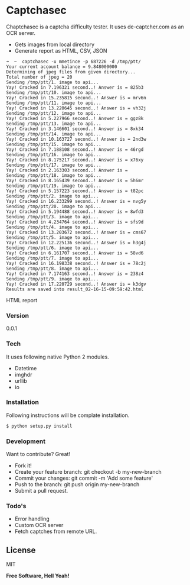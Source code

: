 # Captchasec

Chaptchasec is a captcha difficulty tester. It uses de-captcher.com as an OCR server. 

  - Gets images from local directory
  - Generate report as HTML, CSV, JSON

```
➜  ~  captchasec -u mmetince -p 687226 -d /tmp/ptt/
Your current account balance = 9.848000000
Determining of jpeg files from given directory...
Total number of jpeg = 20
Sending /tmp/ptt/1. image to api...
Yay! Cracked in 7.196321 second..! Answer is = 825b3
Sending /tmp/ptt/10. image to api...
Yay! Cracked in 15.235815 second..! Answer is = mrv6n
Sending /tmp/ptt/11. image to api...
Yay! Cracked in 13.220645 second..! Answer is = vh32j
Sending /tmp/ptt/12. image to api...
Yay! Cracked in 5.227966 second..! Answer is = ggz8k
Sending /tmp/ptt/13. image to api...
Yay! Cracked in 3.146601 second..! Answer is = 8xk34
Sending /tmp/ptt/14. image to api...
Yay! Cracked in 10.163727 second..! Answer is = 2nd3w
Sending /tmp/ptt/15. image to api...
Yay! Cracked in 7.188108 second..! Answer is = 46rgd
Sending /tmp/ptt/16. image to api...
Yay! Cracked in 8.175217 second..! Answer is = x76xy
Sending /tmp/ptt/17. image to api...
Yay! Cracked in 2.163303 second..! Answer is = 
Sending /tmp/ptt/18. image to api...
Yay! Cracked in 8.165439 second..! Answer is = 5h6mr
Sending /tmp/ptt/19. image to api...
Yay! Cracked in 5.157223 second..! Answer is = t82pc
Sending /tmp/ptt/2. image to api...
Yay! Cracked in 16.233299 second..! Answer is = nvg5y
Sending /tmp/ptt/20. image to api...
Yay! Cracked in 5.194488 second..! Answer is = 8wfd3
Sending /tmp/ptt/3. image to api...
Yay! Cracked in 4.234764 second..! Answer is = sfs9d
Sending /tmp/ptt/4. image to api...
Yay! Cracked in 13.203672 second..! Answer is = cms67
Sending /tmp/ptt/5. image to api...
Yay! Cracked in 12.225136 second..! Answer is = h3g4j
Sending /tmp/ptt/6. image to api...
Yay! Cracked in 6.161707 second..! Answer is = 58vd6
Sending /tmp/ptt/7. image to api...
Yay! Cracked in 16.198338 second..! Answer is = 78c2j
Sending /tmp/ptt/8. image to api...
Yay! Cracked in 7.174163 second..! Answer is = 238z4
Sending /tmp/ptt/9. image to api...
Yay! Cracked in 17.220729 second..! Answer is = k3dgv
Results are saved into result_02-16-15-09:59:42.html
```

HTML report 


### Version
0.0.1

### Tech

It uses following native Python 2 modules. 

* Datetime
* imghdr
* urllib
* io

### Installation

Following instructions will be complate installation.

```sh
$ python setup.py install
```

### Development

Want to contribute? Great!

* Fork it!
* Create your feature branch: git checkout -b my-new-branch
* Commit your changes: git commit -m 'Add some feature'
* Push to the branch: git push origin my-new-branch
* Submit a pull request.

### Todo's

 - Error handling
 - Custom OCR server
 - Fetch captches from remote URL.

License
----

MIT

**Free Software, Hell Yeah!**
